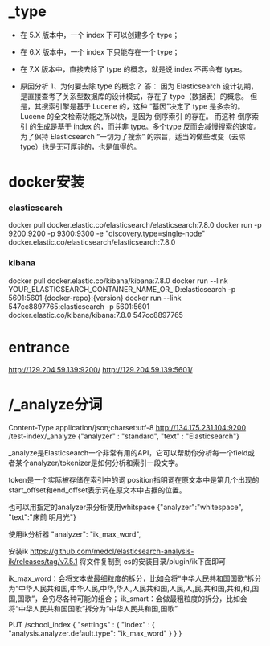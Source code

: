 
# _type
* 在 5.X 版本中，一个 index 下可以创建多个 type；
* 在 6.X 版本中，一个 index 下只能存在一个 type；
* 在 7.X 版本中，直接去除了 type 的概念，就是说 index 不再会有 type。

* 原因分析
1、为何要去除 type 的概念？
答： 因为 Elasticsearch 设计初期，是直接查考了关系型数据库的设计模式，存在了 type（数据表）的概念。
但是，其搜索引擎是基于 Lucene 的，这种 “基因”决定了 type 是多余的。 Lucene 的全文检索功能之所以快，是因为 倒序索引 的存在。
而这种 倒序索引 的生成是基于 index 的，而并非 type。多个type 反而会减慢搜索的速度。
为了保持 Elasticsearch “一切为了搜索” 的宗旨，适当的做些改变（去除 type）也是无可厚非的，也是值得的。


# docker安装
### elasticsearch
docker pull docker.elastic.co/elasticsearch/elasticsearch:7.8.0
docker run -p 9200:9200 -p 9300:9300 -e "discovery.type=single-node" docker.elastic.co/elasticsearch/elasticsearch:7.8.0
### kibana 
docker pull docker.elastic.co/kibana/kibana:7.8.0
docker run --link YOUR_ELASTICSEARCH_CONTAINER_NAME_OR_ID:elasticsearch -p 5601:5601 {docker-repo}:{version}
docker run --link 547cc8897765:elasticsearch -p 5601:5601 docker.elastic.co/kibana/kibana:7.8.0
547cc8897765
# entrance
http://129.204.59.139:9200/
http://129.204.59.139:5601/


# /_analyze分词
Content-Type application/json;charset:utf-8
http://134.175.231.104:9200 /test-index/_analyze
{"analyzer" : "standard",  "text" : "Elasticsearch"}

_analyze是Elasticsearch一个非常有用的API，它可以帮助你分析每一个field或者某个analyzer/tokenizer是如何分析和索引一段文字。

token是一个实际被存储在索引中的词
position指明词在原文本中是第几个出现的
start_offset和end_offset表示词在原文本中占据的位置。

也可以用指定的analyzer来分析使用whitspace
{"analyzer":"whitespace", "text":"床前 明月光"}

使用ik分析器  "analyzer": "ik_max_word",

安装ik
https://github.com/medcl/elasticsearch-analysis-ik/releases/tag/v7.5.1
将文件复制到 es的安装目录/plugin/ik下面即可

ik_max_word：会将文本做最细粒度的拆分，比如会将“中华人民共和国国歌”拆分为“中华人民共和国,中华人民,中华,华人,人民共和国,人民,人,民,共和国,共和,和,国国,国歌”，会穷尽各种可能的组合；
ik_smart：会做最粗粒度的拆分，比如会将“中华人民共和国国歌”拆分为“中华人民共和国,国歌”

PUT /school_index
{
    "settings" : {
        "index" : {
            "analysis.analyzer.default.type": "ik_max_word"
        }
    }
}


